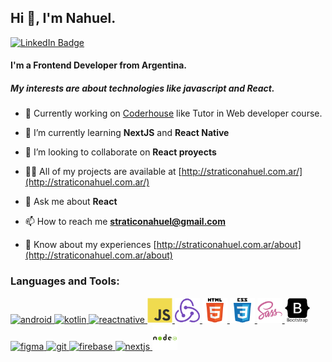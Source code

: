 <h2 align="left">Hi 👋, I'm Nahuel.</h2>
<div id="badges">
  <a href="https://www.linkedin.com/in/nahuelstratico/" target="_blank">
    <img src="https://img.shields.io/badge/LinkedIn-blue?style=for-the-badge&logo=linkedin&logoColor=white" alt="LinkedIn Badge"/>
  </a>
</div>
                                                                                            
<h4 align="left">I'm a Frontend Developer from Argentina.</h4>

<h5>My interests are about technologies like javascript and React.</h5>

- 🔭 Currently working on [Coderhouse](https://www.coderhouse.com/) like Tutor in Web developer course.

- 🌱 I’m currently learning **NextJS** and **React Native**

- 🤝 I’m looking to collaborate on **React proyects**

- 👨‍💻 All of my projects are available at [http://straticonahuel.com.ar/](http://straticonahuel.com.ar/)

- 💬 Ask me about **React**

- 📫 How to reach me **straticonahuel@gmail.com**

- 📄 Know about my experiences [http://straticonahuel.com.ar/about](http://straticonahuel.com.ar/about)


<h3 align="left">Languages and Tools:</h3>
<p align="left">
   <a href="https://developer.android.com/?hl=es-419" target="_blank" rel="noreferrer">
    <img src="https://upload.wikimedia.org/wikipedia/commons/thumb/7/71/Android_Logo_2014_-_2019.svg/2048px-Android_Logo_2014_-_2019.svg.png" alt="android" width="40" height="40"/> 
  </a>
  <a href="https://kotlinlang.org/" target="_blank" rel="noreferrer">
    <img src="https://www.svgrepo.com/show/373728/kotlin.svg" alt="kotlin" width="40" height="40"/> 
  </a>
  <a href="https://reactnative.dev/" target="_blank" rel="noreferrer">
    <img src="https://reactnative.dev/img/header_logo.svg" alt="reactnative" width="40" height="40"/> 
  </a> 
  <a href="https://developer.mozilla.org/en-US/docs/Web/JavaScript" target="_blank" rel="noreferrer"> 
    <img src="https://raw.githubusercontent.com/devicons/devicon/master/icons/javascript/javascript-original.svg" alt="javascript" width="40" height="40"/>
  </a>
  
  <a href="https://redux.js.org" target="_blank" rel="noreferrer"> 
    <img src="https://raw.githubusercontent.com/devicons/devicon/master/icons/redux/redux-original.svg" alt="redux" width="40" height="40"/> 
  </a>
  <a href="https://www.w3.org/html/" target="_blank" rel="noreferrer"> 
    <img src="https://raw.githubusercontent.com/devicons/devicon/master/icons/html5/html5-original-wordmark.svg" alt="html5" width="40" height="40"/>
  </a> 
   <a href="https://www.w3schools.com/css/" target="_blank" rel="noreferrer">
    <img src="https://raw.githubusercontent.com/devicons/devicon/master/icons/css3/css3-original-wordmark.svg" alt="css3" width="40" height="40"/>
  </a> 
  <a href="https://sass-lang.com" target="_blank" rel="noreferrer"> 
    <img src="https://raw.githubusercontent.com/devicons/devicon/master/icons/sass/sass-original.svg" alt="sass" width="40" height="40"/>
  </a> 
  <a href="https://getbootstrap.com" target="_blank" rel="noreferrer"> 
     <img src="https://raw.githubusercontent.com/devicons/devicon/master/icons/bootstrap/bootstrap-plain-wordmark.svg" alt="bootstrap" width="40" height="40"/> 
  </a> 
  <a href="https://www.figma.com/" target="_blank" rel="noreferrer"> 
    <img src="https://www.vectorlogo.zone/logos/figma/figma-icon.svg" alt="figma" width="40" height="40"/> 
  </a>
  <a href="https://git-scm.com/" target="_blank" rel="noreferrer">
    <img src="https://www.vectorlogo.zone/logos/git-scm/git-scm-icon.svg" alt="git" width="40" height="40"/> 
  </a>
  <a href="https://firebase.google.com/" target="_blank" rel="noreferrer">
    <img src="https://www.vectorlogo.zone/logos/firebase/firebase-icon.svg" alt="firebase" width="40" height="40"/> 
  </a>    
  <a href="https://nextjs.org/" target="_blank" rel="noreferrer"> 
    <img src="https://cdn.worldvectorlogo.com/logos/nextjs-2.svg" style="background: white;"alt="nextjs" width="40" height="40"/> 
  </a>
  <a href="https://nodejs.org" target="_blank" rel="noreferrer"> 
    <img src="https://raw.githubusercontent.com/devicons/devicon/master/icons/nodejs/nodejs-original-wordmark.svg" alt="nodejs" width="40" height="40"/>
  </a> 
  
</p>

